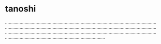 # tanoshi
......................................................................................................................................................................................................................................................................................................................................................................................................................................................................